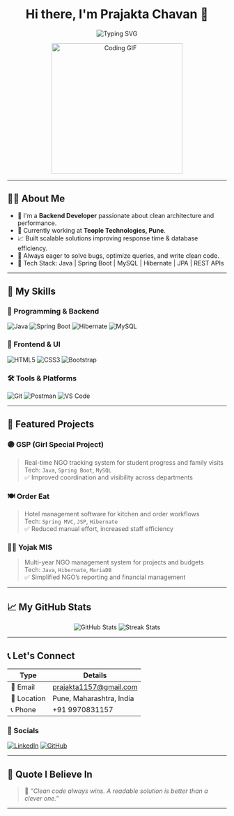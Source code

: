 <h1 align="center">
  Hi there, I'm Prajakta Chavan 👋
</h1>

<p align="center">
  <img src="https://readme-typing-svg.demolab.com?font=Fira+Code&weight=500&size=22&pause=1000&color=00C3FF&center=true&vCenter=true&width=435&lines=Software+Developer+from+India;Backend+Engineer+%7C+Spring+Boot+%7C+Java+Expert;Open+to+Collaboration+%7C+Let's+Build+Together" alt="Typing SVG" />
</p>

<p align="center">
  <img src="https://media.giphy.com/media/qgQUggAC3Pfv687qPC/giphy.gif" width="300" alt="Coding GIF"/>
</p>

---

## 🙋‍♀️ About Me

- 🧠 I'm a **Backend Developer** passionate about clean architecture and performance.
- 💼 Currently working at **Teople Technologies, Pune**.
- 📈 Built scalable solutions improving response time & database efficiency.
- 🧩 Always eager to solve bugs, optimize queries, and write clean code.
- 🧪 Tech Stack: Java | Spring Boot | MySQL | Hibernate | JPA | REST APIs

---

## 🚀 My Skills

### 🧠 Programming & Backend
![Java](https://img.shields.io/badge/Java-%23ED8B00.svg?style=for-the-badge&logo=java&logoColor=white)
![Spring Boot](https://img.shields.io/badge/Spring%20Boot-6DB33F?style=for-the-badge&logo=spring-boot&logoColor=white)
![Hibernate](https://img.shields.io/badge/Hibernate-59666C?style=for-the-badge&logo=hibernate&logoColor=white)
![MySQL](https://img.shields.io/badge/MySQL-00758F?style=for-the-badge&logo=mysql&logoColor=white)

### 🧩 Frontend & UI
![HTML5](https://img.shields.io/badge/HTML5-E34F26?style=for-the-badge&logo=html5&logoColor=white)
![CSS3](https://img.shields.io/badge/CSS3-1572B6?style=for-the-badge&logo=css3&logoColor=white)
![Bootstrap](https://img.shields.io/badge/Bootstrap-563D7C?style=for-the-badge&logo=bootstrap&logoColor=white)

### 🛠 Tools & Platforms
![Git](https://img.shields.io/badge/Git-F05032?style=for-the-badge&logo=git&logoColor=white)
![Postman](https://img.shields.io/badge/Postman-FF6C37?style=for-the-badge&logo=postman&logoColor=white)
![VS Code](https://img.shields.io/badge/VS%20Code-007ACC?style=for-the-badge&logo=visual-studio-code&logoColor=white)

---

## 📂 Featured Projects

### 🟣 **GSP (Girl Special Project)**  
> Real-time NGO tracking system for student progress and family visits  
Tech: `Java`, `Spring Boot`, `MySQL`  
✅ Improved coordination and visibility across departments  

### 🍽️ **Order Eat**  
> Hotel management software for kitchen and order workflows  
Tech: `Spring MVC`, `JSP`, `Hibernate`  
✅ Reduced manual effort, increased staff efficiency  

### 🧑‍🎓 **Yojak MIS**  
> Multi-year NGO management system for projects and budgets  
Tech: `Java`, `Hibernate`, `MariaDB`  
✅ Simplified NGO’s reporting and financial management  

---

## 📈 My GitHub Stats

<p align="center">
  <img src="https://github-readme-stats.vercel.app/api?username=prajakta1157&show_icons=true&theme=tokyonight" alt="GitHub Stats" />
  <img src="https://github-readme-streak-stats.herokuapp.com/?user=prajakta1157&theme=tokyonight" alt="Streak Stats" />
</p>

---

## 📞 Let's Connect

| Type       | Details                              |
|------------|---------------------------------------|
| 📧 Email   | [prajakta1157@gmail.com](mailto:prajakta1157@gmail.com) |
| 📍 Location | Pune, Maharashtra, India             |
| 📞 Phone   | +91 9970831157                        |

### 🔗 Socials

[![LinkedIn](https://img.shields.io/badge/LinkedIn-%230077B5.svg?style=for-the-badge&logo=linkedin&logoColor=white)](https://linkedin.com/in/your-link)
[![GitHub](https://img.shields.io/badge/GitHub-181717.svg?style=for-the-badge&logo=github&logoColor=white)](https://github.com/cprajakta1157)

---

## 📝 Quote I Believe In

> 💬 *“Clean code always wins. A readable solution is better than a clever one.”*

---

